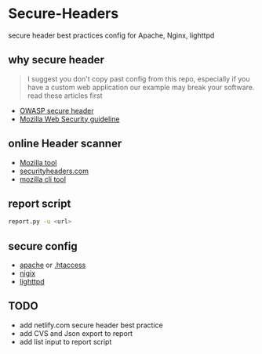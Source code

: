 # Secure-Headers
secure header best practices config for Apache, Nginx, lighttpd

## why secure header
> I suggest you don't copy past config from this repo, especially if you have a custom web application our example may break your software. read these articles first 

- [OWASP secure header ](https://www.owasp.org/index.php/OWASP_Secure_Headers_Project)
- [Mozilla Web Security guideline](https://infosec.mozilla.org/guidelines/web_security)

## online Header scanner
- [Mozilla tool](https://observatory.mozilla.org/)
- [securityheaders.com](https://securityheaders.com)
- [mozilla cli tool](https://github.com/mozilla/observatory-cli) 

## report script
```bash
report.py -u <url>
```

## secure config
- [apache](/example/) or  [.htaccess](/example/.htaccess)
- [nigix](/example/)
- [lighttpd](/example/)

## TODO
- add netlify.com secure header best practice
- add CVS and Json export to report
- add list input to report script